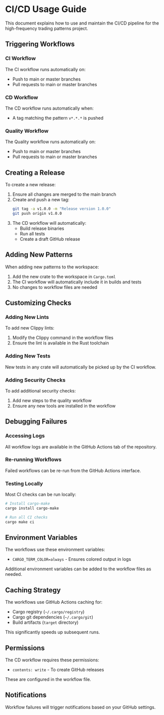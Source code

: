 # CI/CD Usage Guide

This document explains how to use and maintain the CI/CD pipeline for the high-frequency trading patterns project.

## Triggering Workflows

### CI Workflow
The CI workflow runs automatically on:
- Push to main or master branches
- Pull requests to main or master branches

### CD Workflow
The CD workflow runs automatically when:
- A tag matching the pattern `v*.*.*` is pushed

### Quality Workflow
The Quality workflow runs automatically on:
- Push to main or master branches
- Pull requests to main or master branches

## Creating a Release

To create a new release:

1. Ensure all changes are merged to the main branch
2. Create and push a new tag:
   ```bash
   git tag -a v1.0.0 -m "Release version 1.0.0"
   git push origin v1.0.0
   ```
3. The CD workflow will automatically:
   - Build release binaries
   - Run all tests
   - Create a draft GitHub release

## Adding New Patterns

When adding new patterns to the workspace:

1. Add the new crate to the workspace in `Cargo.toml`
2. The CI workflow will automatically include it in builds and tests
3. No changes to workflow files are needed

## Customizing Checks

### Adding New Lints
To add new Clippy lints:
1. Modify the Clippy command in the workflow files
2. Ensure the lint is available in the Rust toolchain

### Adding New Tests
New tests in any crate will automatically be picked up by the CI workflow.

### Adding Security Checks
To add additional security checks:
1. Add new steps to the quality workflow
2. Ensure any new tools are installed in the workflow

## Debugging Failures

### Accessing Logs
All workflow logs are available in the GitHub Actions tab of the repository.

### Re-running Workflows
Failed workflows can be re-run from the GitHub Actions interface.

### Testing Locally
Most CI checks can be run locally:
```bash
# Install cargo-make
cargo install cargo-make

# Run all CI checks
cargo make ci
```

## Environment Variables

The workflows use these environment variables:
- `CARGO_TERM_COLOR=always` - Ensures colored output in logs

Additional environment variables can be added to the workflow files as needed.

## Caching Strategy

The workflows use GitHub Actions caching for:
- Cargo registry (`~/.cargo/registry`)
- Cargo git dependencies (`~/.cargo/git`)
- Build artifacts (`target` directory)

This significantly speeds up subsequent runs.

## Permissions

The CD workflow requires these permissions:
- `contents: write` - To create GitHub releases

These are configured in the workflow file.

## Notifications

Workflow failures will trigger notifications based on your GitHub settings.